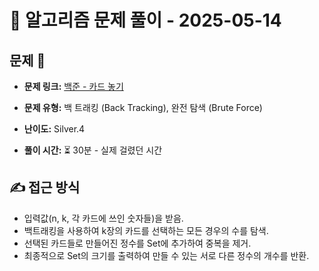 # 📝 알고리즘 문제 풀이 - 2025-05-14

## 문제 📖

- **문제 링크:** [백준 - 카드 놓기](https://www.acmicpc.net/problem/5568)

- **문제 유형:** 백 트래킹 (Back Tracking), 완전 탐색 (Brute Force)

- **난이도:** Silver.4

- **풀이 시간:** ⏳ 30분 - 실제 걸렸던 시간

## ✍ 접근 방식

- 입력값(n, k, 각 카드에 쓰인 숫자들)을 받음.
- 백트래킹을 사용하여 k장의 카드를 선택하는 모든 경우의 수를 탐색.
- 선택된 카드들로 만들어진 정수를 Set에 추가하여 중복을 제거.
- 최종적으로 Set의 크기를 출력하여 만들 수 있는 서로 다른 정수의 개수를 반환.
